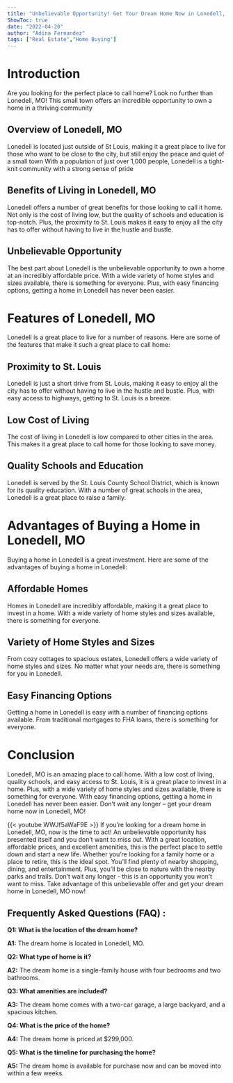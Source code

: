 ```yaml
---
title: "Unbelievable Opportunity! Get Your Dream Home Now in Lonedell, MO!"
ShowToc: true 
date: "2022-04-20"
author: "Adina Fernandez" 
tags: ["Real Estate","Home Buying"]
---
```

# Introduction 
Are you looking for the perfect place to call home? Look no further than Lonedell, MO! This small town offers an incredible opportunity to own a home in a thriving community 

## Overview of Lonedell, MO 
Lonedell is located just outside of St Louis, making it a great place to live for those who want to be close to the city, but still enjoy the peace and quiet of a small town With a population of just over 1,000 people, Lonedell is a tight-knit community with a strong sense of pride 

## Benefits of Living in Lonedell, MO 
Lonedell offers a number of great benefits for those looking to call it home. Not only is the cost of living low, but the quality of schools and education is top-notch. Plus, the proximity to St. Louis makes it easy to enjoy all the city has to offer without having to live in the hustle and bustle. 

## Unbelievable Opportunity 
The best part about Lonedell is the unbelievable opportunity to own a home at an incredibly affordable price. With a wide variety of home styles and sizes available, there is something for everyone. Plus, with easy financing options, getting a home in Lonedell has never been easier. 

# Features of Lonedell, MO 
Lonedell is a great place to live for a number of reasons. Here are some of the features that make it such a great place to call home: 

## Proximity to St. Louis 
Lonedell is just a short drive from St. Louis, making it easy to enjoy all the city has to offer without having to live in the hustle and bustle. Plus, with easy access to highways, getting to St. Louis is a breeze. 

## Low Cost of Living 
The cost of living in Lonedell is low compared to other cities in the area. This makes it a great place to call home for those looking to save money. 

## Quality Schools and Education 
Lonedell is served by the St. Louis County School District, which is known for its quality education. With a number of great schools in the area, Lonedell is a great place to raise a family. 

# Advantages of Buying a Home in Lonedell, MO 
Buying a home in Lonedell is a great investment. Here are some of the advantages of buying a home in Lonedell: 

## Affordable Homes 
Homes in Lonedell are incredibly affordable, making it a great place to invest in a home. With a wide variety of home styles and sizes available, there is something for everyone. 

## Variety of Home Styles and Sizes 
From cozy cottages to spacious estates, Lonedell offers a wide variety of home styles and sizes. No matter what your needs are, there is something for you in Lonedell. 

## Easy Financing Options 
Getting a home in Lonedell is easy with a number of financing options available. From traditional mortgages to FHA loans, there is something for everyone. 

# Conclusion 
Lonedell, MO is an amazing place to call home. With a low cost of living, quality schools, and easy access to St. Louis, it is a great place to invest in a home. Plus, with a wide variety of home styles and sizes available, there is something for everyone. With easy financing options, getting a home in Lonedell has never been easier. Don’t wait any longer – get your dream home now in Lonedell, MO!

{{< youtube WWJf5aWaF9E >}} 
If you’re looking for a dream home in Lonedell, MO, now is the time to act! An unbelievable opportunity has presented itself and you don’t want to miss out. With a great location, affordable prices, and excellent amenities, this is the perfect place to settle down and start a new life. Whether you’re looking for a family home or a place to retire, this is the ideal spot. You’ll find plenty of nearby shopping, dining, and entertainment. Plus, you’ll be close to nature with the nearby parks and trails. Don’t wait any longer - this is an opportunity you won’t want to miss. Take advantage of this unbelievable offer and get your dream home in Lonedell, MO now!

## Frequently Asked Questions (FAQ) :
**Q1: What is the location of the dream home?**

**A1:** The dream home is located in Lonedell, MO.

**Q2: What type of home is it?**

**A2:** The dream home is a single-family house with four bedrooms and two bathrooms.

**Q3: What amenities are included?**

**A3:** The dream home comes with a two-car garage, a large backyard, and a spacious kitchen.

**Q4: What is the price of the home?**

**A4:** The dream home is priced at $299,000.

**Q5: What is the timeline for purchasing the home?**

**A5:** The dream home is available for purchase now and can be moved into within a few weeks.



